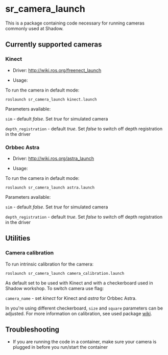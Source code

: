# sr_camera_launch

This is a package containing code necessary for running cameras commonly used at Shadow.

## Currently supported cameras
### Kinect
- Driver: <http://wiki.ros.org/freenect_launch>

- Usage:

To run the camera in default mode:

`roslaunch sr_camera_launch kinect.launch`

Parameters available:

`sim` - default *false*. Set *true* for simulated camera

`depth_registration` - default *true*. Set *false* to switch off depth registration in the driver

### Orbbec Astra
- Driver: <http://wiki.ros.org/astra_launch>

- Usage:

To run the camera in default mode:

`roslaunch sr_camera_launch astra.launch`

Parameters available:

`sim` - default *false*. Set *true* for simulated camera

`depth_registration` - default *true*. Set *false* to switch off depth registration in the driver

## Utilities
### Camera calibration
To run intrinsic calibration for the camera:

`roslaunch sr_camera_launch camera_calibration.launch`

As default set to be used with Kinect and with a checkerboard used in Shadow workshop. To switch camera use flag:

`camera_name` - set *kinect* for Kinect and *astra* for Orbbec Astra.

In you're using different checkerboard, `size` and `square` parameters can be adjusted. For more information on calibration, see used package [wiki](http://wiki.ros.org/camera_calibration).

## Troubleshooting

- If you are running the code in a container, make sure your camera is plugged in before you run/start the container
